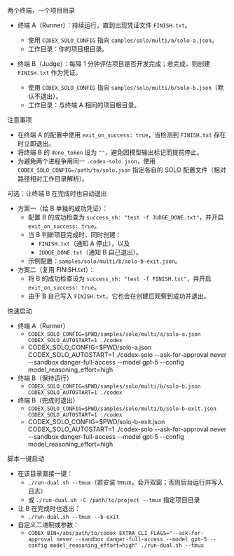 两个终端，一个项目目录

- 终端 A（Runner）：持续运行，直到出现凭证文件 `FINISH.txt`。
  - 使用 `CODEX_SOLO_CONFIG` 指向 `samples/solo/multi/a/solo-a.json`。
  - 工作目录：你的项目根目录。

- 终端 B（Judge）：每隔 1 分钟评估项目是否开发完成；若完成，则创建 `FINISH.txt` 作为凭证。
  - 使用 `CODEX_SOLO_CONFIG` 指向 `samples/solo/multi/b/solo-b.json`（默认不退出）。
  - 工作目录：与终端 A 相同的项目根目录。

注意事项
- 在终端 A 的配置中使用 `exit_on_success: true`，当检测到 `FINISH.txt` 存在时立即退出。
- 将终端 B 的 `done_token` 设为 `""`，避免因模型输出标记而提前停止。
- 为避免两个进程争用同一 `.codex-solo.json`，使用 `CODEX_SOLO_CONFIG=/path/to/solo.json` 指定各自的 SOLO 配置文件（相对路径相对工作目录解析）。

可选：让终端 B 在完成时也自动退出
- 方案一（给 B 单独的成功凭证）：
  - 配置 B 的成功检查为 `success_sh: "test -f JUDGE_DONE.txt"`，并开启 `exit_on_success: true`。
  - 当 B 判断项目完成时，同时创建：
    - `FINISH.txt`（通知 A 停止），以及
    - `JUDGE_DONE.txt`（通知 B 自己退出）。
  - 示例配置：`samples/solo/multi/b/solo-b-exit.json`。
- 方案二（复用 FINISH.txt）：
  - 将 B 的成功检查设为 `success_sh: "test -f FINISH.txt"`，并开启 `exit_on_success: true`。
  - 由于 B 自己写入 `FINISH.txt`，它也会在创建后观察到成功并退出。

快速启动
- 终端 A（Runner）
  - `CODEX_SOLO_CONFIG=$PWD/samples/solo/multi/a/solo-a.json CODEX_SOLO_AUTOSTART=1 ./codex`
  - CODEX_SOLO_CONFIG=$PWD/solo-a.json CODEX_SOLO_AUTOSTART=1 ./codex-solo --ask-for-approval never --sandbox danger-full-access --model gpt-5 --config model_reasoning_effort=high
- 终端 B（保持运行）
  - `CODEX_SOLO_CONFIG=$PWD/samples/solo/multi/b/solo-b.json CODEX_SOLO_AUTOSTART=1 ./codex`
- 终端 B（完成时退出）
  - `CODEX_SOLO_CONFIG=$PWD/samples/solo/multi/b/solo-b-exit.json CODEX_SOLO_AUTOSTART=1 ./codex` 
  - CODEX_SOLO_CONFIG=$PWD/solo-b-exit.json CODEX_SOLO_AUTOSTART=1 ./codex-solo --ask-for-approval never --sandbox danger-full-access --model gpt-5 --config model_reasoning_effort=high

脚本一键启动
- 在该目录直接一键：
  - `./run-dual.sh --tmux`（若安装 tmux，会开双窗；否则后台运行并写入日志）
  - 或 `./run-dual.sh -C /path/to/project --tmux` 指定项目目录
- 让 B 在完成时也退出：
  - `./run-dual.sh --tmux --b-exit`
- 自定义二进制或参数：
  - `CODEX_BIN=/abs/path/to/codex EXTRA_CLI_FLAGS="--ask-for-approval never --sandbox danger-full-access --model gpt-5 --config model_reasoning_effort=high" ./run-dual.sh --tmux`
